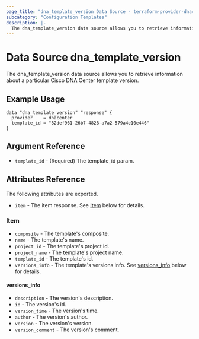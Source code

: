 ```yaml
---
page_title: "dna_template_version Data Source - terraform-provider-dnacenter"
subcategory: "Configuration Templates"
description: |-
  The dna_template_version data source allows you to retrieve information about a particular Cisco DNA Center template version.
---
```


# Data Source dna_template_version

The dna_template_version data source allows you to retrieve information about a particular Cisco DNA Center template version.

## Example Usage

```hcl
data "dna_template_version" "response" {
  provider    = dnacenter
  template_id = "82def961-26b7-4828-a7a2-579a4e10e446"
}
```

## Argument Reference

- `template_id` - (Required) The template_id param.

## Attributes Reference

The following attributes are exported.

- `item` - The item response. See [Item](#item) below for details.

### Item

- `composite` - The template's composite.
- `name` - The template's name.
- `project_id` - The template's project id.
- `project_name` - The template's project name.
- `template_id` - The template's id.
- `versions_info` - The template's versions info. See [versions_info](#versions_info) below for details.

#### versions_info

- `description` - The version's description.
- `id` - The version's id.
- `version_time` - The version's time.
- `author` - The version's author.
- `version` - The version's version.
- `version_comment` - The version's comment.
